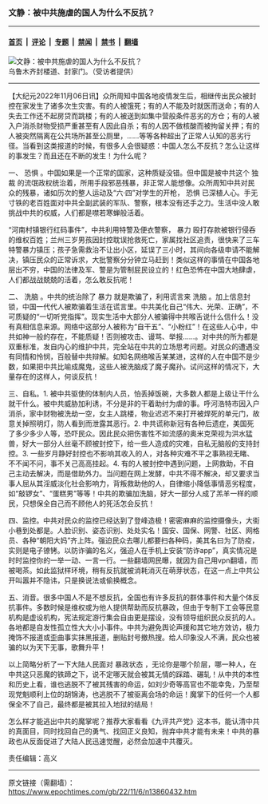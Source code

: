 ### 文静：被中共施虐的国人为什么不反抗？

---

#### [首页](../../../..?n13860432) &nbsp;|&nbsp; [评论](../../../../../epoch-comment?n13860432) &nbsp;|&nbsp; [专题](../../../../../epoch-special?n13860432) &nbsp;|&nbsp; [禁闻](../../../../../epoch-news?n13860432) &nbsp;|&nbsp; [禁书](../../../../../books?n13860432) &nbsp;|&nbsp; [翻墙](https://github.com/gfw-breaker/nogfw/blob/master/README.md?n13860432)


<div><img alt="文静：被中共施虐的国人为什么不反抗？" class="attachment-djy_600_400 size-djy_600_400 wp-post-image" src="https://i.epochtimes.com/assets/uploads/2022/11/id13860463-8411357f41de3c6c295c94c47e6b31fd-.jpeg"/>
<div class="caption">
 乌鲁木齐封楼道、封家门。（受访者提供）
</div></div><hr/><div class="post_content" id="artbody" itemprop="articleBody">
 <!-- article content begin -->
 <p>
  【大纪元2022年11月06日讯】众所周知中国各地疫情发生后，相继传出民众被封控在家发生了诸多次生灾害。有的人被饿死；有的人不能及时就医而送命；有的人失去工作还不起房贷而跳楼；有的人被送到如集中营般条件恶劣的方仓；有的人被入户消杀财物受损严重甚至有人因此自杀；有的人因不做核酸而被拘留关押；有的人被突然隔离在公共场所甚至公厕里，……等等各种超出了正常人认知的恶劣行径。当看到这类报道的时候，有很多人会很疑惑：中国人怎么不反抗？怎么让这样的事发生？而且还在不断的发生！为什么呢？
 </p>
 <p>
  一、
  <ok href="https://www.epochtimes.com/gb/tag/%E6%81%90%E6%83%A7.html">
   恐惧
  </ok>
  。中国如果是一个正常的国家，这种质疑没错。但中国是被中共这个
  <ok href="https://www.epochtimes.com/gb/tag/%E7%8B%AC%E8%A3%81.html">
   独裁
  </ok>
  的流氓政权统治着，所用手段邪恶残暴，非正常人能想像。众所周知中共对民众的残暴，诸如历次的整人运动及“六·四”对学生的开枪，
  <ok href="https://www.epochtimes.com/gb/tag/%E6%81%90%E6%83%A7.html">
   恐惧
  </ok>
  已深植人心。手无寸铁的老百姓面对中共全副武装的军队、警察，根本没有还手之力。生活中没人敢挑战中共的权威，人们都是噤若寒蝉般活着。
 </p>
 <p>
  “河南村镇银行红码事件”，中共利用特警及便衣警察，
  <ok href="https://www.epochtimes.com/gb/tag/%E6%9A%B4%E5%8A%9B.html">
   暴力
  </ok>
  殴打存款被银行侵呑的维权百姓；兰州三岁男孩因封控耽误抢救死亡，家属找社区追责，很快来了三车特警暴力镇压；孩子急需救治不让出小区，延误了三小时，其间向各级申请不能解决，镇压民众的正常诉求，大批警察分分钟立马赶到！类似这样的事情在中国各地层出不穷，中国的法律及军、警是为管制屁民设立的！红色恐怖在中国大地肆虐，人们都战战兢兢的活着，怎么敢反抗呢！
 </p>
 <p>
  二、
  <ok href="https://www.epochtimes.com/gb/tag/%E6%B4%97%E8%84%91.html">
   洗脑
  </ok>
  。中共的统治除了
  <ok href="https://www.epochtimes.com/gb/tag/%E6%9A%B4%E5%8A%9B.html">
   暴力
  </ok>
  就是欺骗了，利用谎言来
  <ok href="https://www.epochtimes.com/gb/tag/%E6%B4%97%E8%84%91.html">
   洗脑
  </ok>
  。加上信息封锁，中国一代代人被欺骗着生活在谎言里。中共美化自己“伟大、光荣、正确”，不可质疑的“一切听党指挥”。现实生活中大部分人被骗得中共喉舌说什么信什么！没有真相信息来源。网络中这部分人被称为“自干五”、“小粉红”！在这些人心中，中共如神一般的存在，不能质疑！否则被攻击、谩骂、举报……。对中共的所为都是双重标准，发自内心的维护中共，完全站在中共的立场思考问题。对民众的遭遇没有同情和怜悯，百般替中共辩解。如知名网络喉舌某某进，这样的人在中国不是少数，如果把中共比喻成魔鬼，这些人被洗脑成了魔子魔孙。试问这样的情况下，大量存在的这样人，何谈反抗！
 </p>
 <p>
  三、自私。1. 被中共驱使的体制内人员，怕丢掉饭碗，大多数人都是上级让干什么就干什么。被中共威胁加利诱，不分是非的干着助纣为虐的事。呼河浩特市因入户消杀，家中财物被洗劫一空，女主人跳楼，物业迟迟不来打开被焊死的单元门，故意关掉照明灯，防人看到而泄露其恶行。2. 中共谎称新冠有各种后遗症，美国死了多少多少人等，恐吓民众。因此民众把伤害性不如流感的奥米克荣视为洪水猛兽，好大一部分人丝毫不顾被封控下，给一些人造成的灾难，自私无脑般的支持封控。3. 一些岁月静好封控也不影响其收入的人，对各种灾难不平之事熟视无睹、不不闻不问，事不关己高高挂起。4. 有的人被封控中遇到问题，上网救助，不自己主动去解决，而是借助外力。当问题在网上发酵，中共不得不解决，却又要求当事人屈从其淫威淡化社会影响力，背叛救助他的人，自律缩小降低事情恶劣程度，如“敲锣女”、“蛋糕男”等等！中共的欺骗加洗脑，好大一部分人成了羔羊一样的顺民，只想保全自己而不顾他人的死活怎会反抗！
 </p>
 <p>
  四、监控。中共对民众的监控已经达到了登峰造极！密密麻麻的监控摄像头，大街小巷到处都是。人脸识别、姿态识别、处处实名！国安、国保、网警、社区、网格员、各种“朝阳大妈”齐上阵。强迫民众去哪儿都要扫各种码，美其名曰为了防疫，实则是电子镣铐。以防诈骗的名义，强迫人在手机上安装“防诈app”，真实情况是时时监控你的一举一动、一言一行。一些翻墙网民曝，就因为自己用vpn翻墙，而被喝茶。如此监狱样环境，稍有反抗就被消耗消灭在萌芽状态，在这一点上中共公开叫嚣并不隐讳，只是换说法或偷换概念。
 </p>
 <p>
  五、消音。很多中国人不是不想反抗，全国也有许多反抗的群体事件和大量个体反抗事件。多数时候是维权或为他人提供帮助而反抗暴政，但由于专制下工会等民意机构是虚设机构，宪法规定游行集会自由更是摆设，没有领导组织民众反抗的人。各地都是自发性孤立性大大小小事件。中共为避免舆论声援和其它地方效访，极力掩饰不报道或歪曲事实抹黑报道，删贴封号撤热搜。给人印象没人不满，民众也被骗的以为天下无事，歌舞升平！
 </p>
 <p>
  以上简略分析了一下大陆人民面对
  <ok href="https://www.epochtimes.com/gb/tag/%E6%9A%B4%E6%94%BF%E7%8A%B6%E6%80%81.html">
   暴政状态
  </ok>
  ，无论你是哪个阶层，哪一种人，在中共这只恶魔的铁蹄之下，说不定哪天就会被其无情的踩踏、碾轧！从中共的本性和历史上看，谁也逃脱不了被其残害的命运，如刘少奇等高官也不能幸免，乃至帮现党魁顺利上位的胡锦涛，也逃脱不了被驱离会场的命运！魔掌下的任何一个人都保全不了自己，最终都是被其拉入地狱的结局！
 </p>
 <p>
  怎么样才能逃出中共的魔掌呢？推荐大家看看《九评共产党》这本书，能认清中共的真面目，同时找回自己的勇气、找回正义良知，抛弃中共才能有未来！中共的暴政也从反面促进了大陆人民迅速觉醒，必然会加速中共覆灭。
 </p>
 <p>
  责任编辑：高义
 </p>
 <!-- article content end -->
 <div id="below_article_ad">
 </div>
</div>


---

原文链接（需翻墙）：https://www.epochtimes.com/gb/22/11/6/n13860432.htm